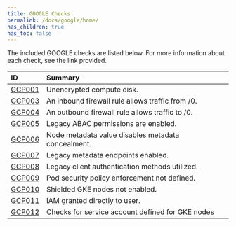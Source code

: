 ```yaml
---
title: GOOGLE Checks
permalink: /docs/google/home/
has_children: true
has_toc: false
---
```


The included GOOGLE checks are listed below. For more information about each check, see the link provided.

| ID  | Summary |
|:-------|:-------------|
|[GCP001](/docs/google/GCP001)|Unencrypted compute disk.|
|[GCP003](/docs/google/GCP003)|An inbound firewall rule allows traffic from /0.|
|[GCP004](/docs/google/GCP004)|An outbound firewall rule allows traffic to /0.|
|[GCP005](/docs/google/GCP005)|Legacy ABAC permissions are enabled.|
|[GCP006](/docs/google/GCP006)|Node metadata value disables metadata concealment.|
|[GCP007](/docs/google/GCP007)|Legacy metadata endpoints enabled.|
|[GCP008](/docs/google/GCP008)|Legacy client authentication methods utilized.|
|[GCP009](/docs/google/GCP009)|Pod security policy enforcement not defined.|
|[GCP010](/docs/google/GCP010)|Shielded GKE nodes not enabled.|
|[GCP011](/docs/google/GCP011)|IAM granted directly to user.|
|[GCP012](/docs/google/GCP012)|Checks for service account defined for GKE nodes|

